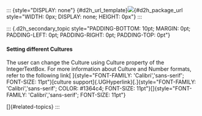 ::: {style="DISPLAY: none"}
[](ms-xhelp:///?Id=d2h_url_template){#d2h_url_template}![](!package_url!){#d2h_package_url style="WIDTH: 0px; DISPLAY: none; HEIGHT: 0px"}
:::

::: {.d2h_secondary_topic style="PADDING-BOTTOM: 10pt; MARGIN: 0pt; PADDING-LEFT: 0pt; PADDING-RIGHT: 0pt; PADDING-TOP: 0pt"}
#### Setting different Cultures

The user can change the Culture using Culture property of the IntegerTextBox. For more information about Culture and Number formats, refer to the following link[ ]{style="FONT-FAMILY: 'Calibri','sans-serif'; FONT-SIZE: 11pt"}[culture support]{.UGHyperlink}[.]{style="FONT-FAMILY: 'Calibri','sans-serif'; COLOR: #1364c4; FONT-SIZE: 11pt"}[]{style="FONT-FAMILY: 'Calibri','sans-serif'; FONT-SIZE: 11pt"}

[]{#related-topics}
:::
